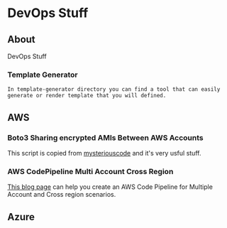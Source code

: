 # DevOps Stuff

## About
DevOps Stuff

### Template Generator
    In template-generator directory you can find a tool that can easily generate or render template that you will defined.



<h2> AWS </h2>

### Boto3 Sharing encrypted AMIs Between AWS Accounts

This script is copied from <a href="https://mysteriouscode.io/blog/sharing-encrypted-amis-between-aws-accounts-using-python-and-boto3/"> mysteriouscode</a> and it's very usful stuff. 


### AWS CodePipeline Multi Account Cross Region
[This blog page](https://akivan.com/devops/2021/02/09/Multi-Region-Cross-Account-CodePipeline.html) can help you create an AWS Code Pipeline for Multiple Account and Cross region scenarios.

<h2> Azure </h2>

